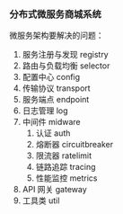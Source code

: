 ### 分布式微服务商城系统

微服务架构要解决的问题：

1. 服务注册与发现 registry
2. 路由与负载均衡 selector
3. 配置中心 config
4. 传输协议 transport
5. 服务端点 endpoint
6. 日志管理 log
7. 中间件 midware
   1. 认证 auth
   2. 熔断器 circuitbreaker
   3. 限流器 ratelimit
   4. 链路追踪 tracing
   5. 性能监控 metrics
8. API 网关 gateway
9. 工具类 util
